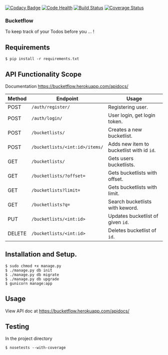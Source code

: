 [![Codacy Badge](https://api.codacy.com/project/badge/Grade/82041bac74e24b0ab47413b22e1b8ec0)](https://www.codacy.com/app/abtcolns/bucketlist?utm_source=github.com&utm_medium=referral&utm_content=collin5/bucketflow&utm_campaign=badger)
[![Code Health](https://landscape.io/github/collin5/bucketflow/master/landscape.svg?style=flat)](https://landscape.io/github/collin5/bucketflow/master)
[![Build Status](https://travis-ci.org/collin5/bucketflow.svg?branch=master)](https://travis-ci.org/collin5/bucketflow)
[![Coverage Status](https://coveralls.io/repos/github/collin5/bucketflow/badge.svg?branch=master)](https://coveralls.io/github/collin5/bucketflow?branch=master)

### Bucketflow
To keep track of your Todos before you ... !

## Requirements
```
$ pip install -r requirements.txt
```

## API Functionality Scope
Documentation https://bucketflow.herokuapp.com/apidocs/

|Method | Endpoint | Usage |
| ---- | ---- | --------------- |
|POST| `/auth/register/` | Registering user. |
|POST| `/auth/login/` | User login, get login token.|
|POST| `/bucketlists/` | Creates a new bucketlist. |
|POST| `/bucketlists/<int:id>/items/` | Adds new item to bucketlist with id `id`. |
|GET| `/bucketlists/` | Gets users bucketlists. |
|GET| `/bucketlists/?offset=` | Gets bucketlists with offset. |
|GET| `/bucketlists?limit=` | Gets bucketlists with limit.|
|GET| `/bucketlists?q=` | Search bucketlists with keword.
|PUT| `/bucketlists/<int:id>` | Updates bucketlist of given `id`. |
|DELETE|`/bucketlists/<int:id>` | Deletes bucketlist of `id`. |


## Installation and Setup.
```
$ sudo chmod +x manage.py
$ ./manage.py db init
$ ./manage.py db migrate
$ ./manage.py db upgrade
$ gunicorn manage:app
```


## Usage
View API doc at https://bucketflow.herokuapp.com/apidocs/

## Testing
In the project directory

```
$ nosetests --with-coverage
```


